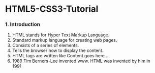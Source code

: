 # HTML5-CSS3-Tutorial

### 1. Introduction

1. HTML stands for Hyper Text Markup Language.
2. Standard markup language for creating web pages.
3. Consists of a series of elements.
4. Tells the browser how to display the content.
5. HTML tags are written like  <tagname>Content goes here...</tagname>
6. 1989	Tim Berners-Lee invented www. HTML was invented by him in 1991